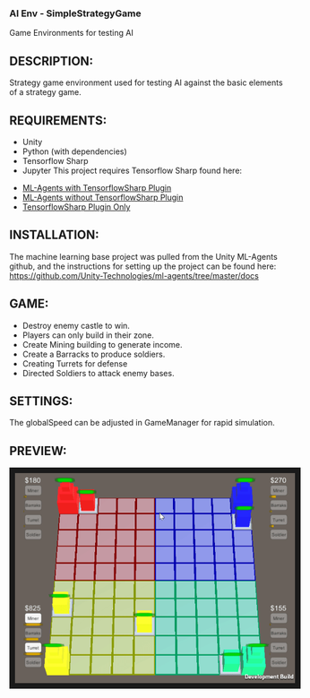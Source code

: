 ### AI Env - SimpleStrategyGame
Game Environments for testing AI

## DESCRIPTION:

Strategy game environment used for testing AI against the basic elements of a strategy game.

## REQUIREMENTS:

- Unity
- Python (with dependencies)
- Tensorflow Sharp
- Jupyter
This project requires Tensorflow Sharp found here:
 * [ML-Agents with TensorflowSharp Plugin](https://s3.amazonaws.com/unity-ml-agents/0.3/ML-AgentsWithPlugin.unitypackage)
 * [ML-Agents without TensorflowSharp Plugin](https://s3.amazonaws.com/unity-ml-agents/0.3/ML-AgentsNoPlugin.unitypackage)
 * [TensorflowSharp Plugin Only](https://s3.amazonaws.com/unity-ml-agents/0.3/TFSharpPlugin.unitypackage)


## INSTALLATION:
The machine learning base project was pulled from the Unity ML-Agents github, and the instructions for setting up the project can be found here:
https://github.com/Unity-Technologies/ml-agents/tree/master/docs

## GAME: 

- Destroy enemy castle to win.
- Players can only build in their zone.
- Create Mining building to generate income.
- Create a Barracks to produce soldiers.
- Creating Turrets for defense 
- Directed Soldiers to attack enemy bases.

## SETTINGS:

The globalSpeed can be adjusted in GameManager for rapid simulation.

## PREVIEW:
<p align="center">
    <img src="images/preview.gif" 
        alt="Simple Strategy Game Preview" 
        width="500" border="10" />
</p>

 
 

